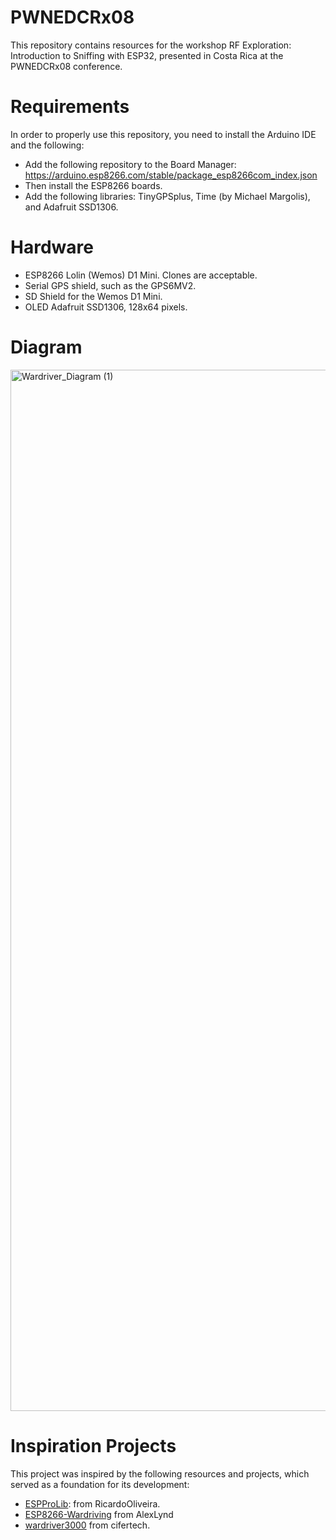# PWNEDCRx08
This repository contains resources for the workshop RF Exploration: Introduction to Sniffing with ESP32, presented in Costa Rica at the PWNEDCRx08 conference.

# Requirements
In order to properly use this repository, you need to install the Arduino IDE and the following:
  - Add the following repository to the Board Manager: https://arduino.esp8266.com/stable/package_esp8266com_index.json
  - Then install the ESP8266 boards.
  - Add the following libraries: TinyGPSplus, Time (by Michael Margolis), and Adafruit SSD1306.

# Hardware
 - ESP8266 Lolin (Wemos) D1 Mini. Clones are acceptable.
 - Serial GPS shield, such as the GPS6MV2.
 - SD Shield for the Wemos D1 Mini.
 - OLED Adafruit SSD1306, 128x64 pixels.

# Diagram


<img width="2683" height="1666" alt="Wardriver_Diagram (1)" src="https://github.com/user-attachments/assets/80874216-fc8a-4e0d-bb3e-0999785b6aae" />


# Inspiration Projects

This project was inspired by the following resources and projects, which served as a foundation for its development:

- [ESPProLib](https://github.com/RicardoOliveira/ESPProLib): from RicardoOliveira.
- [ESP8266-Wardriving](https://github.com/AlexLynd/ESP8266-Wardriving) from AlexLynd
- [wardriver3000](https://github.com/cifertech/wardriver3000/tree/main) from cifertech.
